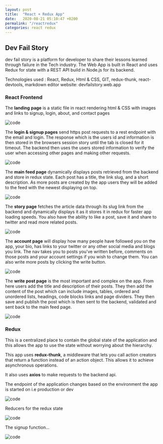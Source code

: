 ```yaml
---
layout: post
title:  "React + Redux App"
date:   2020-08-21 05:10:47 +0200
permalink: "/reactredux"
categories: react redux
---
```


## Dev Fail Story

dev fail story is a platform for developer to share their lessons learned through failure in the Tech industry. The Web App is built in React and uses Redux for state with a REST API build in Node.js for its backend.

Technologies used : React, Redux, Html & CSS, GIT, redux-thunk, react-devtools, markdown editor
website: devfailstory.web.app

### React Frontend

The **landing** **page** is a static file in react rendering html & CSS with images and links to signup, login, about, and contact pages

![code](/ThinkLynk/assets/devfailstory/1.png)

The **login & signup pages** send https post requests to a rest endpoint with the email and login. The response which is the users id and information is then stored in the browsers session story until the tab is closed for it timeout. The backend then uses the users stored information to verify the user when accessing other pages and making other requests.

![code](/ThinkLynk/assets/devfailstory/2.png)

The **main feed page** dynamically displays posts retrieved from the backend and store in redux state. Each post has a title, the link slug, and a short description. As more posts are created by the app users they will be added to the feed with the newest displaying on top.

![code](/ThinkLynk/assets/devfailstory/3.png)

The **story page** fetches the article data through its slug link from the backend and dynamically displays it as it stores it in redux for faster app loading speeds. You also have the ability to like a post, save it and share to twitter and read more related posts.

![code](/ThinkLynk/assets/devfailstory/4.png)

The **account page** will display how many people have followed you on the app, your bio, has links to your twitter or any other social media and blogs you link. The nav takes you to posts you've written before, comments on those posts and your account settings if you wish to change them. You can also write more posts by clicking the write button.

![code](/ThinkLynk/assets/devfailstory/5.png)

The **write post page** is the most important and complex on the app. From here users add the title and description of their posts. They then add the content of the post which can include images, tables, ordered and unordered lists, headings, code blocks links and page dividers. They then save and publish the post which is then sent to the backend, validated and sent back to the main feed page.

![code](/ThinkLynk/assets/devfailstory/6.png)



### Redux

This is a centralized place to contain the global state of the application and this allows the app to use the state without worrying about the hierarchy.

This app uses **redux-thunk**, a middleware that lets you call action creators that return a function instead of an action object. This allows it to achieve asynchronous operations.

It also uses **axios** to make requests to the backend api.

The endpoint of the application changes based on the environment the app is started on i.e production or dev

![code](/ThinkLynk/assets/devfailstory/7.png)



Reducers for the redux state

![code](/ThinkLynk/assets/devfailstory/8.png)



The signup function...

![code](/ThinkLynk/assets/devfailstory/9.png)
